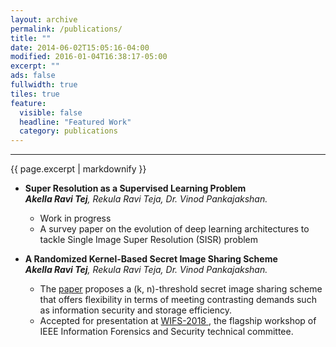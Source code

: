```yaml
---
layout: archive
permalink: /publications/
title: ""
date: 2014-06-02T15:05:16-04:00
modified: 2016-01-04T16:38:17-05:00
excerpt: ""
ads: false
fullwidth: true
tiles: true
feature:
  visible: false
  headline: "Featured Work"
  category: publications
---
```

<hr>
{{ page.excerpt | markdownify }}

* <b>Super Resolution as a Supervised Learning Problem</b> <br>
<i><b>Akella Ravi Tej</b>, Rekula Ravi Teja, Dr. Vinod Pankajakshan.</i> <br>
  * Work in progress<br>
  * A survey paper on the evolution of deep learning architectures to tackle Single Image Super Resolution (SISR) problem

* <b>A Randomized Kernel-Based Secret Image Sharing Scheme</b> <br>
<i><b>Akella Ravi Tej</b>, Rekula Ravi Teja, Dr. Vinod Pankajakshan.</i> <br>
  * The <a href="https://akella17.github.io/kernel_papers/Kernel_Paper.pdf"><u>paper</u></a> proposes a (k, n)-threshold secret image sharing scheme that offers flexibility in terms of meeting contrasting demands such as information security and storage efficiency.<br>
  * Accepted for presentation at <a href="http://wifs2018.comp.polyu.edu.hk/">WIFS-2018
</a>, the flagship workshop of IEEE Information Forensics and Security technical committee.
